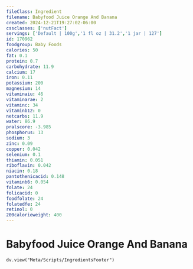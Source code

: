 ```yaml
---
fileClass: Ingredient
filename: Babyfood Juice Orange And Banana
created: 2024-12-21T19:27:02-06:00
cssclasses: ['nutFact']
servings: ['Default | 100g','1 fl oz | 31.2','1 jar | 127']
id: 170962
foodgroup: Baby Foods
calories: 50
fat: 0.1
protein: 0.7
carbohydrate: 11.9
calcium: 17
iron: 0.11
potassium: 200
magnesium: 14
vitaminaiu: 46
vitaminarae: 2
vitaminc: 34
vitaminb12: 0
netcarbs: 11.9
water: 86.9
pralscore: -3.985
phosphorus: 13
sodium: 3
zinc: 0.09
copper: 0.042
selenium: 0.1
thiamin: 0.051
riboflavin: 0.042
niacin: 0.18
pantothenicacid: 0.148
vitaminb6: 0.054
folate: 24
folicacid: 0
foodfolate: 24
folatedfe: 24
retinol: 0
200calorieweight: 400
---
```


# Babyfood Juice Orange And Banana

```dataviewjs
dv.view("Meta/Scripts/IngredientsFooter")
```